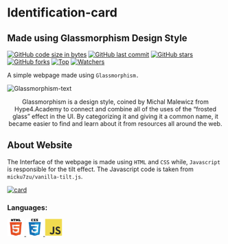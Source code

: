 # Identification-card
## Made using Glassmorphism Design Style 

[![GitHub code size in bytes](https://img.shields.io/github/languages/code-size/Shubx10/Identification-card?logo=github&style=for-the-badge)](https://github.com/shubx10/) 
[![GitHub last commit](https://img.shields.io/github/last-commit/Shubx10/Identification-card?style=for-the-badge&logo=git)](https://github.com/shubx10/) 
[![GitHub stars](https://img.shields.io/github/stars/Shubx10/Identification-card?style=for-the-badge)](https://github.com/Shubx10/Identification-card/stargazers) 
[![GitHub forks](https://img.shields.io/github/forks/Shubx10/Identification-card?style=for-the-badge&logo=git)](https://github.com/Shubx10/Identification-card/network)
[![Top](https://img.shields.io/github/languages/top/Shubx10/Identification-card?style=for-the-badge&label=Top%20Languages)](https://github.com/Shubx10/Identification-card)
[![Watchers](	https://img.shields.io/github/watchers/Shubx10/Identification-card?label=Watch&style=for-the-badge)](https://github.com/Shubx10/Identification-card)

A simple webpage made using `Glassmorphism.` 

<img src="https://miro.medium.com/max/1400/1*neYOcbYpPcvHoX0leSjH7w.png" alt="Glassmorphism-text"></img>

<p align="center">Glassmorphism is a design style, coined by Michal Malewicz from Hype4.Academy to connect and combine all of the uses of the “frosted glass” effect in the UI. By categorizing it and giving it a common name, it became easier to find and learn about it from resources all around the web.</p>

## About Website
The Interface of the webpage is made using `HTML` and `CSS` while, `Javascript` is responsible for the tilt effect. The Javascript code is taken from  `micku7zu/vanilla-tilt.js`.

<a href="https://ibb.co/hKSTBh1"><img src="https://i.ibb.co/D7Zj9sg/card.png" alt="card" border="0" width=850></a>

### Languages:
<p align="left"><a href="https://www.w3.org/html/" target="_blank"> <img src="https://raw.githubusercontent.com/devicons/devicon/master/icons/html5/html5-original-wordmark.svg" alt="html5" width="40" height="40"/> </a> <a href="https://www.w3schools.com/css/" target="_blank"> <img src="https://raw.githubusercontent.com/devicons/devicon/master/icons/css3/css3-original-wordmark.svg" alt="css3" width="40" height="40"/> </a><a href="https://developer.mozilla.org/en-US/docs/Web/JavaScript" target="_blank"> <img src="https://raw.githubusercontent.com/devicons/devicon/master/icons/javascript/javascript-original.svg" alt="javascript" width="40" height="40"/> </a></p>
